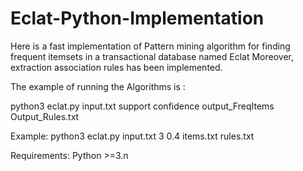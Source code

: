 # Eclat-Python-Implementation
Here is a fast implementation of Pattern mining algorithm for finding frequent itemsets in a transactional database named Eclat
 Moreover, extraction association rules has been implemented. 

The example of running the Algorithms is :

python3 eclat.py input.txt support confidence output_FreqItems Output_Rules.txt 

Example: python3 eclat.py input.txt 3 0.4 items.txt rules.txt

Requirements:
Python >=3.n



